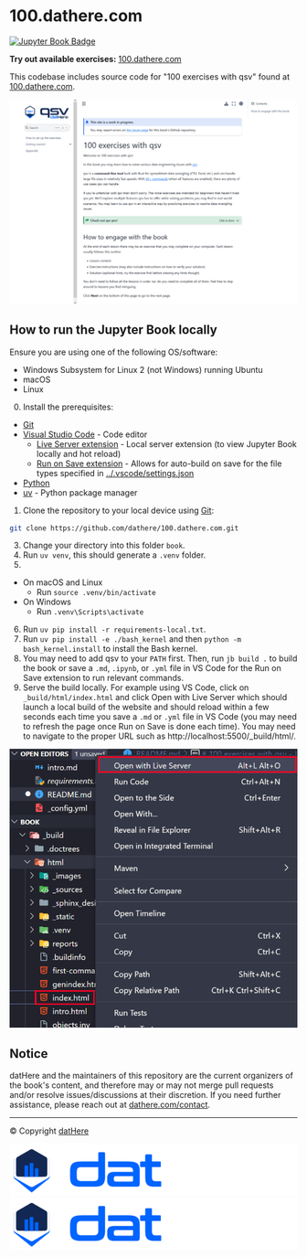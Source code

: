 # 100.dathere.com

[![Jupyter Book Badge](https://jupyterbook.org/badge.svg)](https://100.dathere.com)

**Try out available exercises:** [100.dathere.com](https://100.dathere.com)

This codebase includes source code for "100 exercises with qsv" found at [100.dathere.com](https://100.dathere.com).

![100.dathere.com preview](media/100.dathere.com-preview.png)

## How to run the Jupyter Book locally

Ensure you are using one of the following OS/software:

-   Windows Subsystem for Linux 2 (not Windows) running Ubuntu
-   macOS
-   Linux

0. Install the prerequisites:

-   [Git](https://git-scm.com/)
-   [Visual Studio Code](https://code.visualstudio.com/) - Code editor
    -   [Live Server extension](https://marketplace.visualstudio.com/items?itemName=ritwickdey.LiveServer) - Local server extension (to view Jupyter Book locally and hot reload)
    -   [Run on Save extension](https://marketplace.visualstudio.com/items?itemName=emeraldwalk.RunOnSave) - Allows for auto-build on save for the file types specified in [../.vscode/settings.json](../.vscode/settings.json)
-   [Python](https://python.org/)
-   [uv](https://github.com/astral-sh/uv) - Python package manager

1. Clone the repository to your local device using [Git](https://git-scm.com/):

```bash
git clone https://github.com/dathere/100.dathere.com.git
```

3. Change your directory into this folder `book`.
4. Run `uv venv`, this should generate a `.venv` folder.
5.

-   On macOS and Linux
    -   Run `source .venv/bin/activate`
-   On Windows
    -   Run `.venv\Scripts\activate`

6. Run `uv pip install -r requirements-local.txt`.
7. Run `uv pip install -e ./bash_kernel` and then `python -m bash_kernel.install` to install the Bash kernel.
8. You may need to add qsv to your `PATH` first. Then, run `jb build .` to build the book or save a `.md`, `.ipynb`, or `.yml` file in VS Code for the Run on Save extension to run relevant commands.
9. Serve the build locally. For example using VS Code, click on `_build/html/index.html` and click Open with Live Server which should launch a local build of the website and should reload within a few seconds each time you save a `.md` or `.yml` file in VS Code (you may need to refresh the page once Run on Save is done each time). You may need to navigate to the proper URL such as http://localhost:5500/\_build/html/.

![Live Server extension example](media/live-server-example.png)

## Notice

datHere and the maintainers of this repository are the current organizers of the book's content, and therefore may or may not merge pull requests and/or resolve issues/discussions at their discretion. If you need further assistance, please reach out at [dathere.com/contact](https://dathere.com/contact).

---

© Copyright [datHere](https://dathere.com)

![datHere logo dark](media/datHere-logo.png#gh-dark-mode-only)
![datHere logo light](media/datHere-logo.png#gh-light-mode-only)

